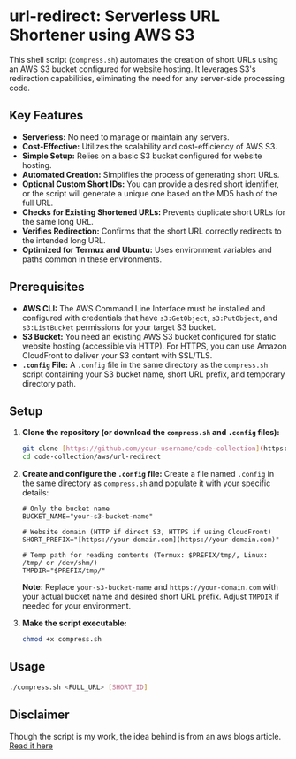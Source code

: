 # url-redirect: Serverless URL Shortener using AWS S3

This shell script (`compress.sh`) automates the creation of short URLs using an AWS S3 bucket configured for website hosting. It leverages S3's redirection capabilities, eliminating the need for any server-side processing code.

## Key Features

* **Serverless:** No need to manage or maintain any servers.
* **Cost-Effective:** Utilizes the scalability and cost-efficiency of AWS S3.
* **Simple Setup:** Relies on a basic S3 bucket configured for website hosting.
* **Automated Creation:** Simplifies the process of generating short URLs.
* **Optional Custom Short IDs:** You can provide a desired short identifier, or the script will generate a unique one based on the MD5 hash of the full URL.
* **Checks for Existing Shortened URLs:** Prevents duplicate short URLs for the same long URL.
* **Verifies Redirection:** Confirms that the short URL correctly redirects to the intended long URL.
* **Optimized for Termux and Ubuntu:** Uses environment variables and paths common in these environments.

## Prerequisites

* **AWS CLI:** The AWS Command Line Interface must be installed and configured with credentials that have `s3:GetObject`, `s3:PutObject`, and `s3:ListBucket` permissions for your target S3 bucket.
* **S3 Bucket:** You need an existing AWS S3 bucket configured for static website hosting (accessible via HTTP). For HTTPS, you can use Amazon CloudFront to deliver your S3 content with SSL/TLS.
* **`.config` File:** A `.config` file in the same directory as the `compress.sh` script containing your S3 bucket name, short URL prefix, and temporary directory path.

## Setup

1.  **Clone the repository (or download the `compress.sh` and `.config` files):**
    ```bash
    git clone [https://github.com/your-username/code-collection](https://github.com/your-username/code-collection)
    cd code-collection/aws/url-redirect
    ```

2.  **Create and configure the `.config` file:**
    Create a file named `.config` in the same directory as `compress.sh` and populate it with your specific details:
    ```
    # Only the bucket name
    BUCKET_NAME="your-s3-bucket-name"

    # Website domain (HTTP if direct S3, HTTPS if using CloudFront)
    SHORT_PREFIX="[https://your-domain.com](https://your-domain.com)"

    # Temp path for reading contents (Termux: $PREFIX/tmp/, Linux: /tmp/ or /dev/shm/)
    TMPDIR="$PREFIX/tmp/"
    ```
    **Note:** Replace `your-s3-bucket-name` and `https://your-domain.com` with your actual bucket name and desired short URL prefix. Adjust `TMPDIR` if needed for your environment.

3.  **Make the script executable:**
    ```bash
    chmod +x compress.sh
    ```

## Usage

```bash
./compress.sh <FULL_URL> [SHORT_ID]
```

## Disclaimer 

Though the script is my work, the idea behind is from an aws blogs article.
[Read it here](https://aws.amazon.com/blogs/compute/build-a-serverless-private-url-shortener/)
